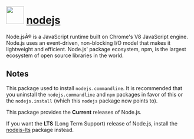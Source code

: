 ﻿# <img src="https://cdn.rawgit.com/chocolatey/chocolatey-coreteampackages/ba5adf020e09cd0e51107206ef3ec390035a6e90/icons/nodejs.png" width="48" height="48"/> [nodejs](https://chocolatey.org/packages/nodejs)


Node.jsÂ® is a JavaScript runtime built on Chrome's V8 JavaScript engine. Node.js uses an event-driven, non-blocking I/O model that makes it lightweight and efficient. Node.js' package ecosystem, npm, is the largest ecosystem of open source libraries in the world.

## Notes
This package used to install `nodejs.commandline`. It is recommended that you uninstall the `nodejs.commandline` and `npm` packages in favor of this or the `nodejs.install` (which this `nodejs` package now points to).

This package provides the **Current** releases of Node.js.

If you want the **LTS** (Long Term Support) release of Node.js, install the [nodejs-lts](https://chocolatey.org/packages/nodejs-lts) package instead.

